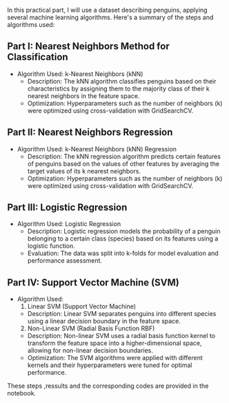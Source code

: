 
In this practical part, I will use a dataset describing penguins, applying several machine learning algorithms. Here's a summary of the steps and algorithms used:

## Part I: Nearest Neighbors Method for Classification

- Algorithm Used: k-Nearest Neighbors (kNN)
  - Description: The kNN algorithm classifies penguins based on their characteristics by assigning them to the majority class of their k nearest neighbors in the feature space.
  - Optimization: Hyperparameters such as the number of neighbors (k) were optimized using cross-validation with GridSearchCV.

## Part II: Nearest Neighbors Regression

- Algorithm Used: k-Nearest Neighbors (kNN) Regression
  - Description: The kNN regression algorithm predicts certain features of penguins based on the values of other features by averaging the target values of its k nearest neighbors.
  - Optimization: Hyperparameters such as the number of neighbors (k) were optimized using cross-validation with GridSearchCV.

## Part III: Logistic Regression

- Algorithm Used: Logistic Regression
  - Description: Logistic regression models the probability of a penguin belonging to a certain class (species) based on its features using a logistic function.
  - Evaluation: The data was split into k-folds for model evaluation and performance assessment.

## Part IV: Support Vector Machine (SVM)

- Algorithm Used:
  1. Linear SVM (Support Vector Machine)
    - Description: Linear SVM separates penguins into different species using a linear decision boundary in the feature space.
  2. Non-Linear SVM (Radial Basis Function RBF)
    - Description: Non-linear SVM uses a radial basis function kernel to transform the feature space into a higher-dimensional space, allowing for non-linear decision boundaries.
  - Optimization: The SVM algorithms were applied with different kernels and their hyperparameters were tuned for optimal performance.

These steps ,ressults and the corresponding codes are provided in the notebook.

